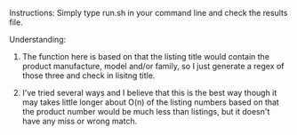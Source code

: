 Instructions:
Simply type run.sh in your command line and check the results file.

Understanding:

1. The function here is based on that the listing title would contain the product manufacture, model and/or family, so I just generate a regex of those three and check in lisitng title.

2. I've tried several ways and I believe that this is the best way though it may takes little longer about O(n) of the listing numbers based on that the product number would be much less than listings, but it doesn't have any miss or wrong match.
